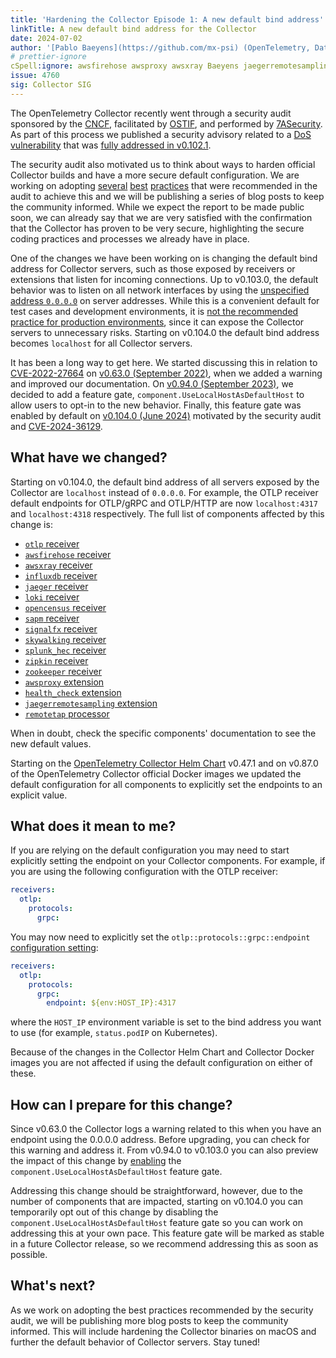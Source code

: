 ```yaml
---
title: 'Hardening the Collector Episode 1: A new default bind address'
linkTitle: A new default bind address for the Collector
date: 2024-07-02
author: '[Pablo Baeyens](https://github.com/mx-psi) (OpenTelemetry, Datadog)'
# prettier-ignore
cSpell:ignore: awsfirehose awsproxy awsxray Baeyens jaegerremotesampling loki remotetap sapm signalfx skywalking splunk
issue: 4760
sig: Collector SIG
---
```


The OpenTelemetry Collector recently went through a security audit sponsored by
the [CNCF](https://www.cncf.io/), facilitated by [OSTIF](https://ostif.org/),
and performed by [7ASecurity](https://7asecurity.com/). As part of this process
we published a security advisory related to a
[DoS vulnerability](/blog/2024/cve-2024-36129/) that was
[fully addressed in v0.102.1](https://github.com/open-telemetry/opentelemetry-collector/releases/tag/v0.102.1).

The security audit also motivated us to think about ways to harden official
Collector builds and have a more secure default configuration. We are working on
adopting [several][releases-586] [best][core-10469] [practices][core-10470] that
were recommended in the audit to achieve this and we will be publishing a series
of blog posts to keep the community informed. While we expect the report to be
made public soon, we can already say that we are very satisfied with the
confirmation that the Collector has proven to be very secure, highlighting the
secure coding practices and processes we already have in place.

One of the changes we have been working on is changing the default bind address
for Collector servers, such as those exposed by receivers or extensions that
listen for incoming connections. Up to v0.103.0, the default behavior was to
listen on all network interfaces by using the
[unspecified address `0.0.0.0`](https://en.wikipedia.org/wiki/0.0.0.0) on server
addresses. While this is a convenient default for test cases and development
environments, it is
[not the recommended practice for production environments](https://cwe.mitre.org/data/definitions/1327.html),
since it can expose the Collector servers to unnecessary risks. Starting on
v0.104.0 the default bind address becomes `localhost` for all Collector servers.

It has been a long way to get here. We started discussing this in relation to
[CVE-2022-27664](https://github.com/advisories/GHSA-69cg-p879-7622) on [v0.63.0
(September 2022)][core-6151], when we added a warning and improved our
documentation. On [v0.94.0 (September 2023)][core-8510], we decided to add a
feature gate, `component.UseLocalHostAsDefaultHost` to allow users to opt-in to
the new behavior. Finally, this feature gate was enabled by default on [v0.104.0
(June 2024)][core-10352] motivated by the security audit and
[CVE-2024-36129](/blog/2024/cve-2024-36129/).

## What have we changed?

Starting on v0.104.0, the default bind address of all servers exposed by the
Collector are `localhost` instead of `0.0.0.0`. For example, the OTLP receiver
default endpoints for OTLP/gRPC and OTLP/HTTP are now `localhost:4317` and
`localhost:4318` respectively. The full list of components affected by this
change is:

- [`otlp` receiver](https://github.com/open-telemetry/opentelemetry-collector/tree/main/receiver/otlpreceiver#otlp-receiver)
- [`awsfirehose` receiver](https://github.com/open-telemetry/opentelemetry-collector-contrib/tree/main/receiver/awsfirehosereceiver#aws-kinesis-data-firehose-receiver)
- [`awsxray` receiver](https://github.com/open-telemetry/opentelemetry-collector-contrib/tree/main/receiver/awsxrayreceiver#aws-x-ray-receiver)
- [`influxdb` receiver](https://github.com/open-telemetry/opentelemetry-collector-contrib/tree/main/receiver/influxdbreceiver#influxdb-receiver)
- [`jaeger` receiver](https://github.com/open-telemetry/opentelemetry-collector-contrib/tree/main/receiver/jaegerreceiver#jaeger-receiver)
- [`loki` receiver](https://github.com/open-telemetry/opentelemetry-collector-contrib/tree/main/receiver/lokireceiver#loki-receiver)
- [`opencensus` receiver](https://github.com/open-telemetry/opentelemetry-collector-contrib/tree/main/receiver/opencensusreceiver#opencensus-receiver)
- [`sapm` receiver](https://github.com/open-telemetry/opentelemetry-collector-contrib/tree/main/receiver/sapmreceiver#sapm-receiver)
- [`signalfx` receiver](https://github.com/open-telemetry/opentelemetry-collector-contrib/tree/main/receiver/signalfxreceiver#signalfx-receiver)
- [`skywalking` receiver](https://github.com/open-telemetry/opentelemetry-collector-contrib/tree/main/receiver/skywalkingreceiver#skywalking-receiver)
- [`splunk_hec` receiver](https://github.com/open-telemetry/opentelemetry-collector-contrib/tree/main/receiver/splunkhecreceiver#splunk-hec-receiver)
- [`zipkin` receiver](https://github.com/open-telemetry/opentelemetry-collector-contrib/tree/main/receiver/zipkinreceiver#zipkin-receiver)
- [`zookeeper` receiver](https://github.com/open-telemetry/opentelemetry-collector-contrib/tree/main/receiver/zookeeperreceiver#zookeeper-receiver)
- [`awsproxy` extension](https://github.com/open-telemetry/opentelemetry-collector-contrib/tree/main/extension/awsproxy#aws-proxy)
- [`health_check` extension](https://github.com/open-telemetry/opentelemetry-collector-contrib/tree/main/extension/healthcheckextension#health-check)
- [`jaegerremotesampling` extension](https://github.com/open-telemetry/opentelemetry-collector-contrib/tree/main/extension/jaegerremotesampling#jaegers-remote-sampling-extension)
- [`remotetap` processor](https://github.com/open-telemetry/opentelemetry-collector-contrib/tree/main/processor/remotetapprocessor#remote-tap-processor)

When in doubt, check the specific components' documentation to see the new
default values.

Starting on the [OpenTelemetry Collector Helm Chart][helm-chart] v0.47.1 and on
v0.87.0 of the OpenTelemetry Collector official Docker images we updated the
default configuration for all components to explicitly set the endpoints to an
explicit value.

## What does it mean to me?

If you are relying on the default configuration you may need to start explicitly
setting the endpoint on your Collector components. For example, if you are using
the following configuration with the OTLP receiver:

```yaml
receivers:
  otlp:
    protocols:
      grpc:
```

You may now need to explicitly set the `otlp::protocols::grpc::endpoint`
[configuration setting](https://github.com/open-telemetry/opentelemetry-collector/blob/v0.103.0/receiver/otlpreceiver/config.md):

```yaml
receivers:
  otlp:
    protocols:
      grpc:
        endpoint: ${env:HOST_IP}:4317
```

where the `HOST_IP` environment variable is set to the bind address you want to
use (for example, `status.podIP` on Kubernetes).

Because of the changes in the Collector Helm Chart and Collector Docker images
you are not affected if using the default configuration on either of these.

## How can I prepare for this change?

Since v0.63.0 the Collector logs a warning related to this when you have an
endpoint using the 0.0.0.0 address. Before upgrading, you can check for this
warning and address it. From v0.94.0 to v0.103.0 you can also preview the impact
of this change by [enabling][feature-gate] the
`component.UseLocalHostAsDefaultHost` feature gate.

Addressing this change should be straightforward, however, due to the number of
components that are impacted, starting on v0.104.0 you can temporarily opt out
of this change by disabling the `component.UseLocalHostAsDefaultHost` feature
gate so you can work on addressing this at your own pace. This feature gate will
be marked as stable in a future Collector release, so we recommend addressing
this as soon as possible.

## What's next?

As we work on adopting the best practices recommended by the security audit, we
will be publishing more blog posts to keep the community informed. This will
include hardening the Collector binaries on macOS and further the default
behavior of Collector servers. Stay tuned!

[helm-chart]:
  https://github.com/open-telemetry/opentelemetry-helm-charts?tab=readme-ov-file#opentelemetry-collector
[feature-gate]:
  https://github.com/open-telemetry/opentelemetry-collector/tree/v0.103.0/featuregate#controlling-gates
[releases-586]:
  https://github.com/open-telemetry/opentelemetry-collector-releases/issues/586
[core-6151]:
  https://github.com/open-telemetry/opentelemetry-collector/issues/6151
[core-8510]:
  https://github.com/open-telemetry/opentelemetry-collector/issues/8510
[core-10469]:
  https://github.com/open-telemetry/opentelemetry-collector/issues/10469
[core-10470]:
  https://github.com/open-telemetry/opentelemetry-collector/issues/10470
[core-10352]:
  https://github.com/open-telemetry/opentelemetry-collector/pull/10352
